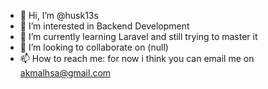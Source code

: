 - 👋 Hi, I’m @husk13s
- 👀 I’m interested in Backend Development 
- 🌱 I’m currently learning Laravel and still trying to master it
- 💞️ I’m looking to collaborate on (null)
- 📫 How to reach me: for now i think you can email me on akmalhsa@gmail.com

<!---
husk13s/husk13s is a ✨ special ✨ repository because its `README.md` (this file) appears on your GitHub profile.
You can click the Preview link to take a look at your changes.
--->
